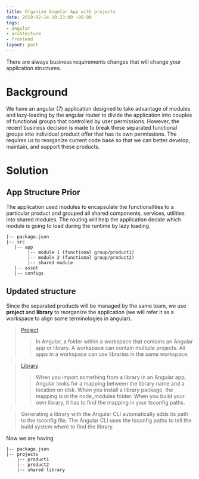 ```yaml
---
title: Organize Angular App with projects
date: 2019-02-14 10:23:00 -06:00
tags:
- angular
- archtecture
- frontend
layout: post
---
```


There are always business requirements changes that will change your application structures. 
<!--more-->
# Background

We have an angular (7) application designed to take advantage of modules and lazy-loading by the angular router to divide the application into couples of functional groups that controlled by user permissions. However, the recent business decision is made to break these separated functional groups into individual product offer that has its own permissions. The requires us to reorganize current code base so that we can better develop, maintain, and support these products.  

# Solution

## App Structure Prior 

The application used modules to encapsulate the functionalities to a particular product and grouped all shared components, services, utilities into shared modules. The routing will help the application decide which module is going to load during the runtime by lazy loading.

~~~
|-- package.json
|-- src
   |-- app
        |-- module 1 (functional group/product1)
        |-- module 2 (functional group/product2)
        |-- shared module
   |-- asset
   |-- configs
~~~

## Updated structure

Since the separated products will be managed by the same team, we use **project** and **library** to reorganize the application (we will refer it as a workspace to align some terminologies in angular).

> [Project](https://angular.io/guide/glossary#project)
> > In Angular, a folder within a workspace that contains an Angular app or library. A workspace can contain multiple projects. All apps in a workspace can use libraries in the same workspace.

> [Library](!https://angular.io/guide/libraries)
> > When you import something from a library in an Angular app, Angular looks for a mapping between the library name and a location on disk. When you install a library package, the mapping is in the node_modules folder. When you build your own library, it has to find the mapping in your tsconfig paths.

> Generating a library with the Angular CLI automatically adds its path to the tsconfig file. The Angular CLI uses the tsconfig paths to tell the build system where to find the library.

Now we are having

~~~
|-- package.json
|-- projects
    |-- product1
    |-- product2
    |-- shared library
~~~
